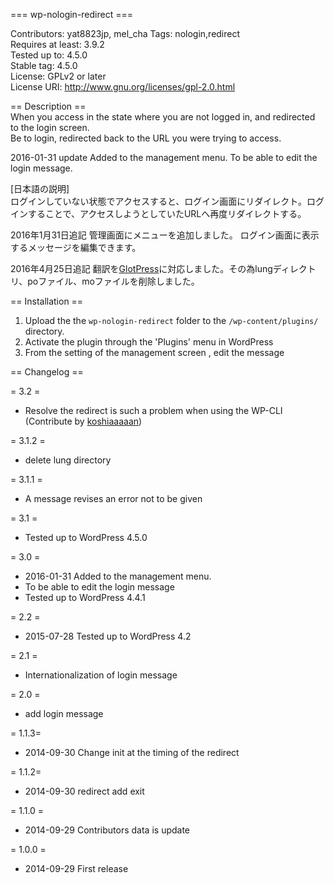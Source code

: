   === wp-nologin-redirect ===

Contributors: yat8823jp, mel_cha
Tags: nologin,redirect  
Requires at least: 3.9.2  
Tested up to: 4.5.0  
Stable tag: 4.5.0  
License: GPLv2 or later  
License URI: http://www.gnu.org/licenses/gpl-2.0.html  

== Description ==  
When you access in the state where you are not logged in, and redirected to the login screen.  
Be to login, redirected back to the URL you were trying to access.  

2016-01-31 update Added to the management menu. To be able to edit the login message.

[日本語の説明]  
ログインしていない状態でアクセスすると、ログイン画面にリダイレクト。ログインすることで、アクセスしようとしていたURLへ再度リダイレクトする。

2016年1月31日追記
管理画面にメニューを追加しました。
ログイン画面に表示するメッセージを編集できます。

2016年4月25日追記
翻訳を[GlotPress](https://translate.wordpress.org/projects/wp-plugins/wp-nologin-redirect)に対応しました。その為lungディレクトリ、poファイル、moファイルを削除しました。

== Installation ==  

1. Upload the the `wp-nologin-redirect` folder to the `/wp-content/plugins/` directory.
2. Activate the plugin through the 'Plugins' menu in WordPress
3. From the setting of the management screen , edit the message


== Changelog ==  

= 3.2 =
* Resolve the redirect is such a problem when using the WP-CLI (Contribute by [koshiaaaaan](https://github.com/koshiaaaaan))

= 3.1.2 =
* delete lung directory

= 3.1.1 =
* A message revises an error not to be given

= 3.1 =
* Tested up to WordPress 4.5.0

= 3.0 =
* 2016-01-31 Added to the management menu.
* To be able to edit the login message
* Tested up to WordPress 4.4.1

= 2.2 =
* 2015-07-28 Tested up to WordPress 4.2

= 2.1 =
* Internationalization of login message

= 2.0 =
* add login message

= 1.1.3=  
* 2014-09-30 Change init at the timing of the redirect  

= 1.1.2=  
* 2014-09-30 redirect add exit  

= 1.1.0 =  
* 2014-09-29 Contributors data is update  

= 1.0.0 =  
* 2014-09-29 First release
